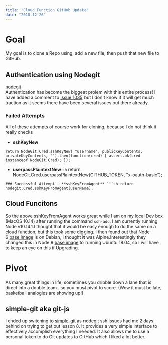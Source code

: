 ```yaml
---
title: "Cloud Function GitHub Update"
date: "2018-12-26"
---
```


# Goal

My goal is to clone a Repo using, add a new file, then push that new file to GitHub.

## Authentication using Nodegit[](https://codingcat.dev/blog/cloud-function-github-update#authentication-using-nodegit)

[nodegit](https://github.com/nodegit/nodegit)  
Authentication has become the biggest prolem with this entire process! I have added a comment to [Issue 1035](https://github.com/nodegit/nodegit/issues/1035) but I don't know if it will get much traction as it seems there have been several issues out there already.

### Failed Attempts[](https://codingcat.dev/blog/cloud-function-github-update#failed-attempts)

All of these attempts of course work for cloning, because I do not think it really checks

- **sshKeyNew**

```
return NodeGit.Cred.sshKeyNew( "username", publicKeyContents, privateKeyContents, "").then(function(cred) { assert.ok(cred instanceof NodeGit.Cred); });
```

- **userpassPlaintextNew** `sh` return NodeGit.Cred.userpassPlaintextNew(GITHUB_TOKEN, "x-oauth-basic");

````
### Successful Attempt - **sshKeyFromAgent** ```sh return nodegit.Cred.sshKeyFromAgent(userName);
````

## Cloud Funcitons[](https://codingcat.dev/blog/cloud-function-github-update#cloud-funcitons)

So the above sshKeyFromAgent works great while I am on my local Dev box (MacOS 10.14) after running the command `ssh-add`. I am currently running Node v10.14.1.I thought that it would be easy enough to do the same on a cloud function, but this took some digging. I then found out that Node 6 [base image](https://cloud.google.com/functions/docs/concepts/nodejs-6-runtime#base_image) is on Debian, I thought it was Alpine.Interestingly they changed this in Node 8 [base image](https://cloud.google.com/functions/docs/concepts/nodejs-8-runtime#base_image) to running Ubuntu 18.04, so I will have to keep an eye on this if Upgrading.

# Pivot

As many great things in life, sometimes you dribble down a lane that is direct into a double team...so you must pivot to score. (Wow it must be late, basketball analogies are showing up!)

## simple-git aka git-js[](https://codingcat.dev/blog/cloud-function-github-update#simple-git-aka-git-js)

I ended up switching to [simple-git](https://github.com/steveukx/git-js) as nodegit ssh issues had me 2 days behind on trying to get out lesson 8. It provides a very simple interface to effectively accomplish everything I needed. It also allows me to use a personal token to do Git updates to GitHub which I liked a lot better.
